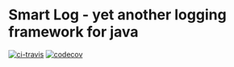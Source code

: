 # Smart Log - yet another logging framework for java

[![ci-travis](https://api.travis-ci.org/ivnik/smartlog.svg?branch=develop)](https://travis-ci.org/ivnik/smartlog)
[![codecov](https://codecov.io/gh/ivnik/smartlog/branch/develop/graph/badge.svg)](https://codecov.io/gh/ivnik/smartlog)